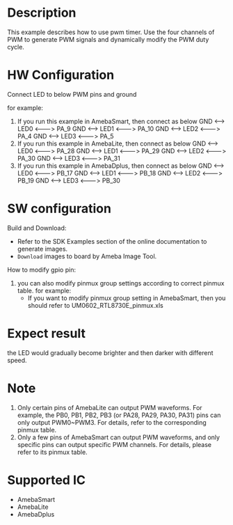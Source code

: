 # Description
This example describes how to use pwm timer.
Use the four channels of PWM to generate PWM signals and dynamically modify the PWM duty cycle.

# HW Configuration
Connect LED to below PWM pins and ground

for example:
1. If you run this example in AmebaSmart, then connect as below
	GND <--> LED0 <---> PA_9
	GND <--> LED1 <---> PA_10
	GND <--> LED2 <---> PA_4
	GND <--> LED3 <---> PA_5
2. If you run this example in AmebaLite, then connect as below
	GND <--> LED0 <---> PA_28
	GND <--> LED1 <---> PA_29
	GND <--> LED2 <---> PA_30
	GND <--> LED3 <---> PA_31
3. If you run this example in AmebaDplus, then connect as below
	GND <--> LED0 <---> PB_17
	GND <--> LED1 <---> PB_18
	GND <--> LED2 <---> PB_19
	GND <--> LED3 <---> PB_30

# SW configuration
Build and Download:
   * Refer to the SDK Examples section of the online documentation to generate images.
   * `Download` images to board by Ameba Image Tool.

How to modify gpio pin:
1. you can also modify pinmux group settings according to correct pinmux table. for example: 
   - If you want to modify pinmux group setting in AmebaSmart, then you should refer to UM0602_RTL8730E_pinmux.xls

# Expect result
the LED would gradually become brighter and then darker with different speed.

# Note
1. Only certain pins of AmebaLite can output PWM waveforms. For example, the PB0, PB1, PB2, PB3  (or PA28, PA29, PA30, PA31) pins can only output PWM0~PWM3. For details, refer to the corresponding pinmux table.
2. Only a few pins of AmebaSmart can output PWM waveforms, and only specific pins can output specific PWM channels. For details, please refer to its pinmux table.

# Supported IC
- AmebaSmart
- AmebaLite
- AmebaDplus
